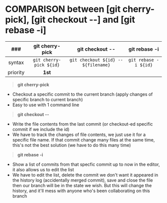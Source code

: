 # COMPARISON between [git cherry-pick], [git checkout --] and [git rebase -i]

|    ###    | git cherry-pick                     | git checkout --                     | git rebase -i                       |
|:---------:|:-----------------------------------:|:-----------------------------------:|:-----------------------------------:|
| syntax    | `git cherry-pick ${id}`             | `git checkout ${id} -- ${filename}` | `git rebase -i ${id}`               |
| priority  | **1st**                             |                                     |                                     |

> **git cherry-pick**

 - Checkout a specific commit to the current branch (apply changes of specific branch to current branch)
 - Easy to use with 1 command line

> **git checkout --**

 - Write the file contents from the last commit (or checkout-ed specific commit if we include the id)
 - We have to track the changes of file contents, we just use it for a specific file name. If that commit change many files at the same time, this's not the best solution (we have to do this many time)

> **git rebase -i**

 - Show a list of commits from that specfic commit up to now in the editor, it also allows us to edit the list
 - We have to edit the list, delete the commit we don't want it appeared in the history log (accidentally merged commit), save and close the file then our branch will be in the state we wish. But this will change the history, and it'll mess with anyone who's been collaborating on this branch